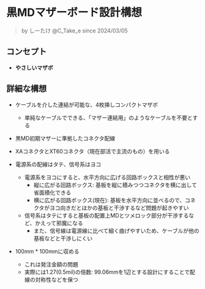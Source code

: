 # 黒MDマザーボード設計構想
> by しーたけ @C_Take_e
> since 2024/03/05
## コンセプト
- **やさしいマザボ**
## 詳細な構想
- ケーブルを介した連結が可能な、4枚挿しコンパクトマザボ
	- 単純なケーブルでできる、「マザー連結用」のようなケーブルを不要とする
	
- 黒MD初期マザーに準拠したコネクタ配線
- XAコネクタとXT60コネクタ（現在部活で主流のもの）を用いる
- 電源系の配線はタテ、信号系はヨコ
	- 電源系をヨコにすると、水平方向に広げる回路ボックスと相性が悪い
		- 縦に広がる回路ボックス: 基板を縦に積みつつコネクタを横に出して省面積化できる
		- 横に広がる回路ボックス(現在): 基板を水平方向に並べるので、コネクタがヨコ向きだとほかの基板と干渉するなど問題が起きやすい
	- 信号系はタテにすると基板の配置上MDとツメロック部分が干渉するなど、かえって邪魔になる
		- また、信号線は電源線に比べて細く曲げやすいため、ケーブルが他の基板などと干渉しにくい
- 100mm \* 100mmに収める
	- これは発注金額の問題
	- 実際には1.27(0.5mil)の倍数: 99.06mmを1辺とする設計にすることで配線の対称性などを保つ
